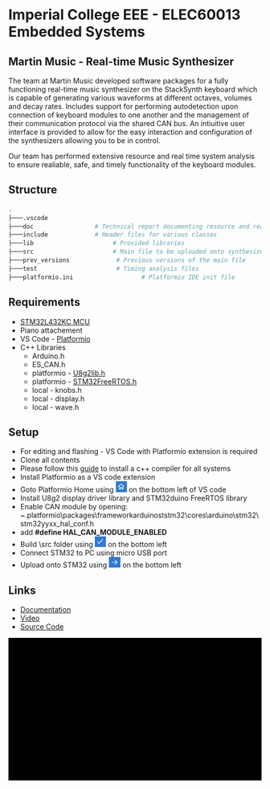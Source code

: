 # Imperial College EEE - ELEC60013 Embedded Systems

## Martin Music - Real-time Music Synthesizer

The team at Martin Music developed software packages for a fully functioning real-time music synthesizer on the StackSynth keyboard which is capable of generating various waveforms
at different octaves, volumes and decay rates. Includes support for performing autodetection upon connection of keyboard modules to one another and the management of their communication protocol via
the shared CAN bus. An intiuitive user interface is provided to allow for the easy interaction and configuration of the synthesizers allowing you to be in control. 

Our team has performed extensive resource and real time system analysis to ensure realiable, safe, and timely functionality of the keyboard modules. 

## Structure

```bash
.
├───.vscode             
├───doc                 # Technical report documenting resource and real-time system analysis
├───include             # Header files for various classes
├───lib                      # Provided libraries
├───src                      # Main file to be uploaded onto synthesizer
├───prev_versions             # Previous versions of the main file
├───test                      # Timing analysis files
├───platformio.ini                   # Platformio IDE init file
```
## Requirements

- [STM32L432KC MCU](https://www.st.com/en/evaluation-tools/nucleo-l432kc.html) 
- Piano attachement
- VS Code - [Platformio](https://platformio.org/)
- C++ Libraries
  - Arduino.h
  - ES_CAN.h
  - platformio - [U8g2lib.h](https://www.arduino.cc/reference/en/libraries/u8g2/)
  - platformio - [STM32FreeRTOS.h](https://www.digikey.co.uk/en/maker/projects/getting-started-with-stm32-introduction-to-freertos/ad275395687e4d85935351e16ec575b1)
  - local - knobs.h
  - local - display.h
  - local - wave.h

## Setup
- For editing and flashing - VS Code with Platformio extension is required
- Clone all contents
- Please follow this [guide](https://hank.feild.org/courses/common/cpp-compiler.html) to install a c++ compiler for all systems
- Install Platformio as a VS code extension
- Goto Platformio Home using ![home](/doc/resources/Home.PNG) on the bottom left of VS code
- Install U8g2 display driver library and STM32duino FreeRTOS library
- Enable CAN module by opening: ~\.platformio\packages\frameworkarduinoststm32\cores\arduino\stm32\stm32yyxx_hal_conf.h
- add **#define HAL_CAN_MODULE_ENABLED**
- Build \src folder using ![BuildIcon](/doc/resources/Build.PNG) on the bottom left
- Connect STM32 to PC using micro USB port
- Upload onto STM32 using ![UploadIcon](/doc/resources/Upload.PNG) on the bottom left

## Links
- [Documentation](https://github.com/mp619/MartinMusic/tree/master/doc)
- [Video](https://web.microsoftstream.com/video/5c28ea65-837a-4dd1-8151-f86ed1e84635)
- [Source Code](https://github.com/mp619/MartinMusic/tree/master/src)

![Intro](/doc/resources/ViedoStart.gif)
